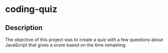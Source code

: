 # coding-quiz

## Description
The objective of this project was to create a quiz with a few questions about JavaScript that gives a score based on the time remaining.  